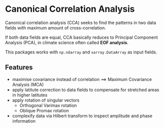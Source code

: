 # Canonical Correlation Analysis
Canonical correlation analysis (CCA) seeks to find the patterns in two data fields with maximum amount of cross-correlation.

If both data fields are equal, CCA basically reduces to Principal Component Analysis (PCA), in climate science often called **EOF analysis**.

This packages works with `np.ndarray` and `xarray.DataArray` as input fields.

## Features
- maximise covariance instead of correlation ==> Maximum Covariance Analysis (MCA)
- apply latitute correction to data fields to compensate for stretched areas in higher latitutes
- apply rotation of singular vectors
  - Orthogonal Varimax rotation
  - Oblique Promax rotation
- complexify data via Hilbert transform to inspect amplitude and phase information
